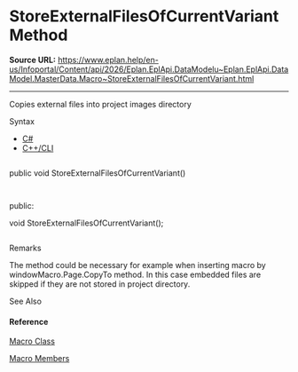 # StoreExternalFilesOfCurrentVariant Method

**Source URL:** https://www.eplan.help/en-us/Infoportal/Content/api/2026/Eplan.EplApi.DataModelu~Eplan.EplApi.DataModel.MasterData.Macro~StoreExternalFilesOfCurrentVariant.html

---

Copies external files into project images directory

Syntax

- [C#](#i-syntax-CS)
- [C++/CLI](#i-syntax-CPP2005)

```
```
public void StoreExternalFilesOfCurrentVariant()
```
```

```
```
public:
void StoreExternalFilesOfCurrentVariant();
```
```

Remarks

The method could be necessary for example when inserting macro by windowMacro.Page.CopyTo method. In this case embedded files are skipped if they are not stored in project directory.



See Also

#### Reference

[Macro Class](Eplan.EplApi.DataModelu~Eplan.EplApi.DataModel.MasterData.Macro.html)
  
[Macro Members](Eplan.EplApi.DataModelu~Eplan.EplApi.DataModel.MasterData.Macro_members.html)